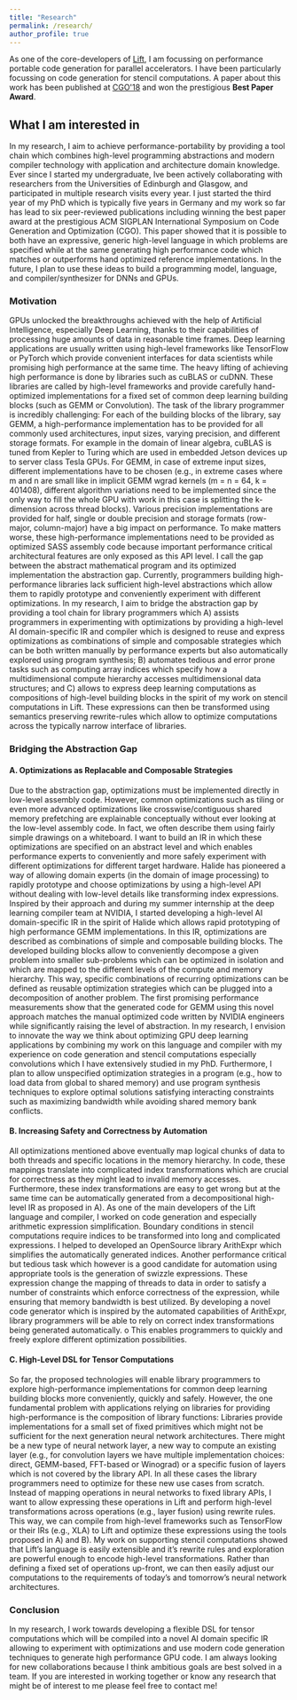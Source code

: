 ```yaml
---
title: "Research"
permalink: /research/
author_profile: true
---
```


As one of the core-developers of [Lift](http://www.lift-project.org/stencils.html), I am focussing on performance portable code generation for parallel accelerators.
I have been particularly focussing on code generation for stencil computations.
A paper about this work has been published at [CGO'18](/publications/2018/CGO/) and won the prestigious **Best Paper Award**.

## What I am interested in
In my research, I aim to achieve performance-portability by providing a tool chain which combines high-level programming abstractions and modern compiler technology with application and architecture domain knowledge. 
Ever since I started my undergraduate, Ive been actively collaborating with researchers from the Universities of Edinburgh and Glasgow, and participated in multiple research visits every year.
I just started the third year of my PhD which is typically five years in Germany and my work so far has lead to six peer-reviewed publications including winning the best paper award at the prestigious ACM SIGPLAN International Symposium on Code Generation and Optimization (CGO). 
This paper showed that it is possible to both have an expressive, generic high-level language in which problems are specified while at the same generating high performance code which matches or outperforms hand optimized reference implementations. 
In the future, I plan to use these ideas to build a programming model, language, and compiler/synthesizer for DNNs and GPUs.

### Motivation
GPUs unlocked the breakthroughs achieved with the help of Artificial Intelligence, especially Deep Learning, thanks to their capabilities of processing huge amounts of data in reasonable time frames. 
Deep learning applications are usually written using high-level frameworks like TensorFlow or PyTorch which provide convenient interfaces for data scientists while promising high performance at the same time.
The heavy lifting of achieving high performance is done by libraries such as cuBLAS or cuDNN. These libraries are called by high-level frameworks and provide carefully hand-optimized implementations for a fixed set of common deep learning building blocks (such as GEMM or Convolution).
The task of the library programmer is incredibly challenging: For each of the building blocks of the library, say GEMM, a high-performance implementation has to be provided for all commonly used architectures, input sizes, varying precision, and different storage formats. 
For example in the domain of linear algebra, cuBLAS is tuned from Kepler to Turing which are used in embedded Jetson devices up to server class Tesla GPUs. 
For GEMM, in case of extreme input sizes, different implementations have to be chosen (e.g., in extreme cases where m and n are small like in implicit GEMM wgrad kernels (m = n = 64, k = 401408), different algorithm variations need to be implemented since the only way to fill the whole GPU with work in this case is splitting the k-dimension across thread blocks). 
Various precision implementations are provided for half, single or double precision and storage formats (row-major, column-major) have a big impact on performance.
To make matters worse, these high-performance implementations need to be provided as optimized SASS assembly code because important performance critical architectural features are only exposed as this API level.
I call the gap between the abstract mathematical program and its optimized implementation the abstraction gap.
Currently, programmers building high-performance libraries lack sufficient high-level abstractions which allow them to rapidly prototype and conveniently experiment with different optimizations. 
In my research, I aim to bridge the abstraction gap by providing a tool chain for library programmers which A) assists programmers in experimenting with optimizations by providing a high-level AI domain-specific IR and compiler which is designed to reuse and express optimizations as combinations of simple and composable strategies which can be both written manually by performance experts but also automatically explored using program synthesis; B) automates tedious and error prone tasks such as computing array indices which specify how a multidimensional compute hierarchy accesses multidimensional data structures; and C) allows to express deep learning computations as compositions of high-level building blocks in the spirit of my work on stencil computations in Lift.
These expressions can then be transformed using semantics preserving rewrite-rules which allow to optimize computations across the typically narrow interface of libraries.

### Bridging the Abstraction Gap
#### A. Optimizations as Replacable and Composable Strategies
Due to the abstraction gap, optimizations must be implemented directly in low-level assembly code. 
However, common optimizations such as tiling or even more advanced optimizations like crosswise/contiguous shared memory prefetching are explainable conceptually without ever looking at the low-level assembly code. 
In fact, we often describe them using fairly simple drawings on a whiteboard. 
I want to build an IR in which these optimizations are specified on an abstract level and which enables performance experts to conveniently and more safely experiment with different optimizations for different target hardware.
Halide has pioneered a way of allowing domain experts (in the domain of image processing) to rapidly prototype and choose optimizations by using a high-level API without dealing with low-level details like transforming index expressions. 
Inspired by their approach and during my summer internship at the deep learning compiler team at NVIDIA, I started developing a high-level AI domain-specific IR in the spirit of Halide which allows rapid prototyping of high performance GEMM implementations. 
In this IR, optimizations are described as combinations of simple and composable building blocks. 
The developed building blocks allow to conveniently decompose a given problem into smaller sub-problems which can be optimized in isolation and which are mapped to the different levels of the compute and memory hierarchy. 
This way, specific combinations of recurring optimizations can be defined as reusable optimization strategies which can be plugged into a decomposition of another problem.
The first promising performance measurements show that the generated code for GEMM using this novel approach matches the manual optimized code written by NVIDIA engineers while significantly raising the level of abstraction.
In my research, I envision to innovate the way we think about optimizing GPU deep learning applications by combining my work on this language and compiler with my experience on code generation and stencil computations especially convolutions which I have extensively studied in my PhD. 
Furthermore, I plan to allow unspecified optimization strategies in a program (e.g., how to load data from global to shared memory) and use program synthesis techniques to explore optimal solutions satisfying interacting constraints such as maximizing bandwidth while avoiding shared memory bank conflicts.

#### B. Increasing Safety and Correctness by Automation
All optimizations mentioned above eventually map logical chunks of data to both threads and specific locations in the memory hierarchy. In code, these mappings translate into complicated index transformations which are crucial for correctness as they might lead to invalid memory accesses. 
Furthermore, these index transformations are easy to get wrong but at the same time can be automatically generated from a decompositional high-level IR as proposed in A).
As one of the main developers of the Lift language and compiler, I worked on code generation and especially arithmetic expression simplification. 
Boundary conditions in stencil computations require indices to be transformed into long and complicated expressions. 
I helped to developed an OpenSource library ArithExpr which simplifies the automatically generated indices.
Another performance critical but tedious task which however is a good candidate for automation using appropriate tools is the generation of swizzle expressions. 
These expression change the mapping of threads to data in order to satisfy a number of constraints which enforce correctness of the expression, while ensuring that memory bandwidth is best utilized. 
By developing a novel code generator which is inspired by the automated capabilities of ArithExpr, library programmers will be able to rely on correct index transformations being generated automatically. o
This enables programmers to quickly and freely explore different optimization possibilities.

#### C. High-Level DSL for Tensor Computations
So far, the proposed technologies will enable library programmers to explore high-performance implementations for common deep learning building blocks more conveniently, quickly and safely. 
However, the one fundamental problem with applications relying on libraries for providing high-performance is the composition of library functions:
Libraries provide implementations for a small set of fixed primitives which might not be sufficient for the next generation neural network architectures. 
There might be a new type of neural network layer, a new way to compute an existing layer (e.g., for convolution layers we have multiple implementation choices: direct, GEMM-based, FFT-based or Winograd) or a specific fusion of layers which is not covered by the library API. 
In all these cases the library programmers need to optimize for these new use cases from scratch.
Instead of mapping operations in neural networks to fixed library APIs, I want to allow expressing these operations in Lift and perform high-level transformations across operations (e.g., layer fusion) using rewrite rules. 
This way, we can compile from high-level frameworks such as TensorFlow or their IRs (e.g., XLA) to Lift and optimize these expressions using the tools proposed in A) and B). 
My work on supporting stencil computations showed that Lift’s language is easily extensible and it’s rewrite rules and exploration are powerful enough to encode high-level transformations.
Rather than defining a fixed set of operations up-front, we can then easily adjust our computations to the requirements of today’s and tomorrow’s neural network architectures.

### Conclusion
In my research, I work towards developing a flexible DSL for tensor computations which will be compiled into a novel AI domain specific IR allowing to experiment with optimizations and use modern code generation techniques to generate high performance GPU code. 
I am always looking for new collaborations because I think ambitious goals are best solved in a team.
If you are interested in working together or know any research that might be of interest to me please feel free to contact me!
